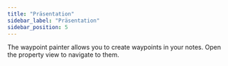 ```yaml
---
title: "Präsentation"
sidebar_label: "Präsentation"
sidebar_position: 5
---
```


The waypoint painter allows you to create waypoints in your notes. Open the property view to navigate to them.
